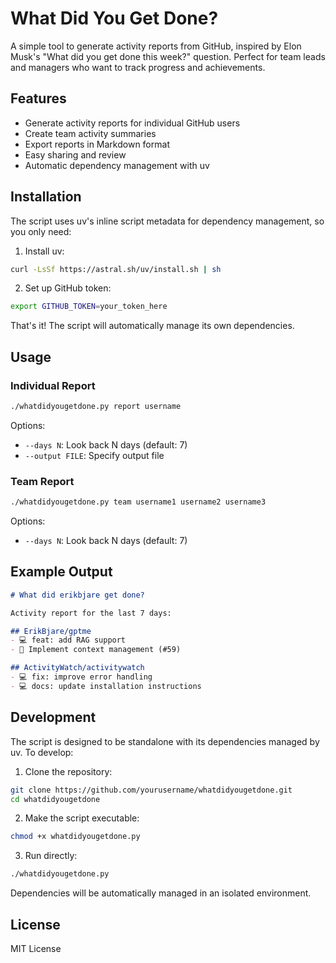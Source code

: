 # What Did You Get Done?

A simple tool to generate activity reports from GitHub, inspired by Elon Musk's "What did you get done this week?" question. Perfect for team leads and managers who want to track progress and achievements.

## Features

- Generate activity reports for individual GitHub users
- Create team activity summaries
- Export reports in Markdown format
- Easy sharing and review
- Automatic dependency management with uv

## Installation

The script uses uv's inline script metadata for dependency management, so you only need:

1. Install uv:
```bash
curl -LsSf https://astral.sh/uv/install.sh | sh
```

2. Set up GitHub token:
```bash
export GITHUB_TOKEN=your_token_here
```

That's it! The script will automatically manage its own dependencies.

## Usage

### Individual Report

```bash
./whatdidyougetdone.py report username
```

Options:
- `--days N`: Look back N days (default: 7)
- `--output FILE`: Specify output file

### Team Report

```bash
./whatdidyougetdone.py team username1 username2 username3
```

Options:
- `--days N`: Look back N days (default: 7)

## Example Output

```markdown
# What did erikbjare get done?

Activity report for the last 7 days:

## ErikBjare/gptme
- 💻 feat: add RAG support
- 🔀 Implement context management (#59)

## ActivityWatch/activitywatch
- 💻 fix: improve error handling
- 💻 docs: update installation instructions
```

## Development

The script is designed to be standalone with its dependencies managed by uv. To develop:

1. Clone the repository:
```bash
git clone https://github.com/yourusername/whatdidyougetdone.git
cd whatdidyougetdone
```

2. Make the script executable:
```bash
chmod +x whatdidyougetdone.py
```

3. Run directly:
```bash
./whatdidyougetdone.py
```

Dependencies will be automatically managed in an isolated environment.

## License

MIT License

